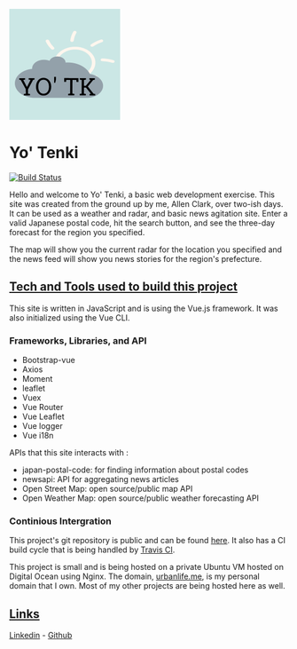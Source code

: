 <style>
h2 {
  text-decoration: underline;
}
</style>

![Logo](./logo.png)

# Yo' Tenki

[![Build Status](https://travis-ci.org/ClarkAllen1556/yotenki.svg?branch=master)](https://travis-ci.org/ClarkAllen1556/yotenki)

Hello and welcome to Yo' Tenki, a basic web development exercise. This site was created from the ground up by me, Allen Clark, over two-ish days. It can be used as a weather and radar, and basic news agitation site. Enter a valid Japanese postal code, hit the search button, and see the three-day forecast for the region you specified.

The map will show you the current radar for the location you specified and the news feed will show you news stories for the region's prefecture.

## Tech and Tools used to build this project

This site is written in JavaScript and is using the Vue.js framework. It was also initialized using the Vue CLI.

### Frameworks, Libraries, and API

- Bootstrap-vue
- Axios
- Moment
- leaflet
- Vuex
- Vue Router
- Vue Leaflet
- Vue logger
- Vue i18n

APIs that this site interacts with :

- japan-postal-code: for finding information about postal codes
- newsapi: API for aggregating news articles
- Open Street Map: open source/public map API
- Open Weather Map: open source/public weather forecasting API

### Continious Intergration

This project's git repository is public and can be found [here](https://github.com/ClarkAllen1556/yotenki). It also has a CI build cycle that is being handled by [Travis CI](https://travis-ci.org/github/ClarkAllen1556/yotenki).

This project is small and is being hosted on a private Ubuntu VM hosted on Digital Ocean using Nginx. The domain, [urbanlife.me](https://urbanlife.me), is my personal domain that I own. Most of my other projects are being hosted here as well.

## Links
[Linkedin](https://www.linkedin.com/in/allenclark1556/) - [Github](https://github.com/ClarkAllen1556)
